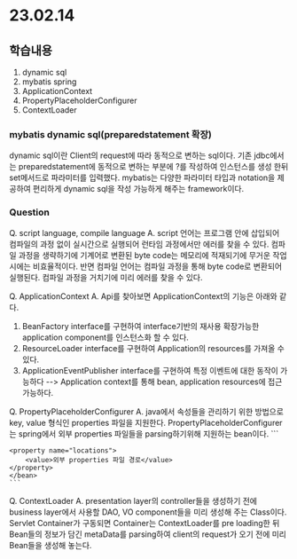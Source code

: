 # 23.02.14

## 학습내용
1. dynamic sql
2. mybatis spring 
3. ApplicationContext
4. PropertyPlaceholderConfigurer
5. ContextLoader


### mybatis dynamic sql(preparedstatement 확장)
dynamic sql이란 Client의 request에 따라 동적으로 변하는 sql이다.
기존 jdbc에서는 preparedstatement에 동적으로 변하는 부분에 ?를  작성하여 인스턴스를 생성 한뒤 set메서드로 파라미터를 입력했다.
mybatis는 다양한 파라미터 타입과 notation을 제공하여 편리하게 dynamic sql을 작성 가능하게 해주는 framework이다.


### Question
Q. script language, compile language
A. script 언어는 프로그램 안에 삽입되어 컴파일의 과정 없이 실시간으로 실행되어 런타임 과정에서만 에러를 찾을 수 있다. 
	컴파일 과정을 생략하기에 기계어로 변환된 byte code는 메모리에 적재되기에 무거운 작업시에는 비효율적이다.
	반면 컴파일 언어는 컴파일 과정을 통해 byte code로 변환되어 실행된다. 컴파일 과정을 거치기에 미리 에러를 찾을 수 있다.

	
Q. ApplicationContext
A. Api를 찾아보면  ApplicationContext의 기능은 아래와 같다.
1. BeanFactory interface를 구현하여 interface기반의 재사용 확장가능한 application component를 인스턴스화 할 수 있다.
2. ResourceLoader interface를 구현하여 Application의 resources를 가져올 수 있다. 
3. ApplicationEventPublisher interface를 구현하여 특정 이벤트에 대한 동작이 가능하다
--> Application context를 통해 bean, application resources에 접근 가능하다.


Q. PropertyPlaceholderConfigurer
A. java에서 속성들을 관리하기 위한 방법으로 key, value 형식인 properties 파일을 지원한다.
	PropertyPlaceholderConfigurer는 spring에서 외부 properties 파일들을 parsing하기위해 지원하는 bean이다.
	```
	<bean class="org.springframwork.beans.factory.config.PropertyPlaceholderConfigurer">

	<property name="locations">
		<value>외부 properties 파일 경로</value>
	</property>
	</bean>
	```

Q. ContextLoader 
A. presentation layer의 controller들을 생성하기 전에 business layer에서 사용할 DAO, VO component들을 미리 생성해 주는 Class이다. 
   Servlet Container가 구동되면 Container는 ContextLoader를 pre loading한 뒤 Bean들의 정보가 담긴 metaData를 parsing하여 client의 request가 오기 전에
   미리 Bean들을 생성해 놓는다.

